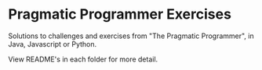 # Pragmatic Programmer Exercises

Solutions to challenges and exercises from "The Pragmatic Programmer", in Java, Javascript or Python.

View README's in each folder for more detail.

